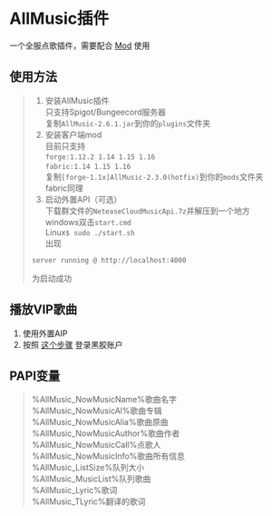 # AllMusic插件

一个全服点歌插件，需要配合 [Mod](https://github.com/HeartAge/AllMusic_M/) 使用

## 使用方法
>1. 安装AllMusic插件  
>只支持Spigot/Bungeecord服务器  
>复制`AllMusic-2.6.1.jar`到你的`plugins`文件夹  
>2. 安装客户端mod  
>目前只支持  
>`forge:1.12.2 1.14 1.15 1.16`  
>`fabric:1.14 1.15 1.16`  
>复制`[forge-1.1x]AllMusic-2.3.0(hotfix)`到你的`mods`文件夹  
>fabric同理  
>3. 启动外置API（可选）  
>下载群文件的`NeteaseCloudMusicApi.7z`并解压到一个地方  
>windows双击`start.cmd`  
>Linux`$ sudo ./start.sh`  
>出现  
>```
>server running @ http://localhost:4000
>```  
>为启动成功

## 播放VIP歌曲
1. 使用外置AIP
2. 按照 [这个步骤](https://binaryify.github.io/NeteaseCloudMusicApi/#/?id=登录) 登录黑胶账户

## PAPI变量  
> %AllMusic_NowMusicName%歌曲名字  
> %AllMusic_NowMusicAl%歌曲专辑  
> %AllMusic_NowMusicAlia%歌曲原曲  
> %AllMusic_NowMusicAuthor%歌曲作者  
> %AllMusic_NowMusicCall%点歌人  
> %AllMusic_NowMusicInfo%歌曲所有信息  
> %AllMusic_ListSize%队列大小  
> %AllMusic_MusicList%队列歌曲  
> %AllMusic_Lyric%歌词  
> %AllMusic_TLyric%翻译的歌词